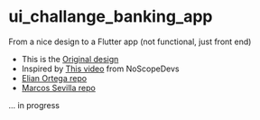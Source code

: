 # ui_challange_banking_app

From a nice design to a Flutter app (not functional, just front end)

- This is the [Original design](https://dribbble.com/shots/11914599-Another-banking-app)
- Inspired by [This video](https://www.youtube.com/watch?v=90IZwTjoPUI&t=2937s) from NoScopeDevs
- [Elian Ortega repo](https://github.com/elianmortega/ui-design-challenge)
- [Marcos Sevilla repo](https://github.com/marcossevilla/ui-challenges)

... in progress

